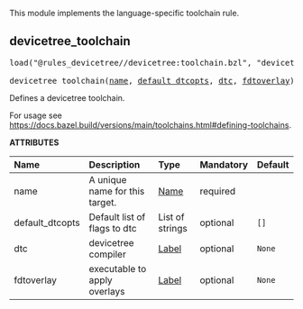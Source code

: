 <!-- Generated with Stardoc: http://skydoc.bazel.build -->

This module implements the language-specific toolchain rule.

<a id="devicetree_toolchain"></a>

## devicetree_toolchain

<pre>
load("@rules_devicetree//devicetree:toolchain.bzl", "devicetree_toolchain")

devicetree_toolchain(<a href="#devicetree_toolchain-name">name</a>, <a href="#devicetree_toolchain-default_dtcopts">default_dtcopts</a>, <a href="#devicetree_toolchain-dtc">dtc</a>, <a href="#devicetree_toolchain-fdtoverlay">fdtoverlay</a>)
</pre>

Defines a devicetree toolchain.

For usage see https://docs.bazel.build/versions/main/toolchains.html#defining-toolchains.

**ATTRIBUTES**


| Name  | Description | Type | Mandatory | Default |
| :------------- | :------------- | :------------- | :------------- | :------------- |
| <a id="devicetree_toolchain-name"></a>name |  A unique name for this target.   | <a href="https://bazel.build/concepts/labels#target-names">Name</a> | required |  |
| <a id="devicetree_toolchain-default_dtcopts"></a>default_dtcopts |  Default list of flags to dtc   | List of strings | optional |  `[]`  |
| <a id="devicetree_toolchain-dtc"></a>dtc |  devicetree compiler   | <a href="https://bazel.build/concepts/labels">Label</a> | optional |  `None`  |
| <a id="devicetree_toolchain-fdtoverlay"></a>fdtoverlay |  executable to apply overlays   | <a href="https://bazel.build/concepts/labels">Label</a> | optional |  `None`  |


